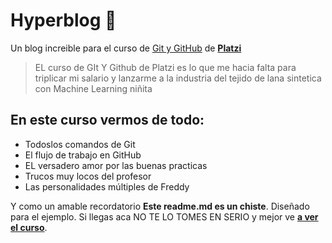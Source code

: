 #  Hyperblog 💚

Un blog increible para el curso de [Git y GitHub](https://platzi.com/cursos/git-github/ "Git y GitHub") de [**Platzi**](https://platzi.com)
>EL curso de GIt Y Github de Platzi es lo que me hacia falta para triplicar mi salario y lanzarme a la industria del tejido de lana sintetica con Machine Learning
>niñita

##  En este curso vermos de todo:
* Todoslos comandos de Git
* El flujo de trabajo en GitHub
* EL versadero amor por las buenas practicas
* Trucos muy locos del profesor
* Las personalidades múltiples de Freddy

Y como un amable recordatorio **Este readme.md es un chiste**. Diseñado para el ejemplo. Si llegas aca NO TE LO TOMES EN SERIO y mejor ve [**a ver el curso**](https://platzi.com/cursos/git-github/ "Platzi").